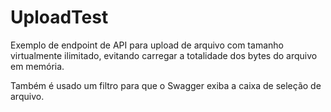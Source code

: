 # UploadTest

Exemplo de endpoint de API para upload de arquivo com tamanho virtualmente ilimitado,
evitando carregar a totalidade dos bytes do arquivo em memória.

Também é usado um filtro para que o Swagger exiba a caixa de seleção de arquivo.